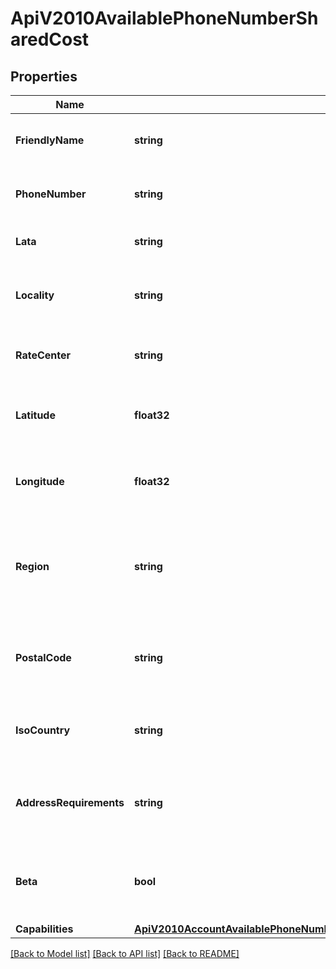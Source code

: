 # ApiV2010AvailablePhoneNumberSharedCost

## Properties

Name | Type | Description | Notes
------------ | ------------- | ------------- | -------------
**FriendlyName** | **string** | A formatted version of the phone number |[optional] 
**PhoneNumber** | **string** | The phone number in E.164 format |[optional] 
**Lata** | **string** | The LATA of this phone number |[optional] 
**Locality** | **string** | The locality or city of this phone number's location |[optional] 
**RateCenter** | **string** | The rate center of this phone number |[optional] 
**Latitude** | **float32** | The latitude of this phone number's location |[optional] 
**Longitude** | **float32** | The longitude of this phone number's location |[optional] 
**Region** | **string** | The two-letter state or province abbreviation of this phone number's location |[optional] 
**PostalCode** | **string** | The postal or ZIP code of this phone number's location |[optional] 
**IsoCountry** | **string** | The ISO country code of this phone number |[optional] 
**AddressRequirements** | **string** | The type of Address resource the phone number requires |[optional] 
**Beta** | **bool** | Whether the phone number is new to the Twilio platform |[optional] 
**Capabilities** | [**ApiV2010AccountAvailablePhoneNumberCountryAvailablePhoneNumberLocalCapabilities**](ApiV2010AccountAvailablePhoneNumberCountryAvailablePhoneNumberLocalCapabilities.md) |  |[optional] 

[[Back to Model list]](../README.md#documentation-for-models) [[Back to API list]](../README.md#documentation-for-api-endpoints) [[Back to README]](../README.md)


